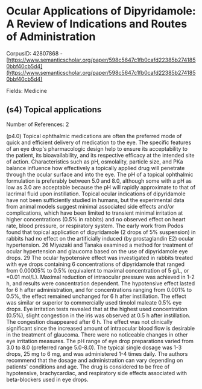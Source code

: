 # Ocular Applications of Dipyridamole: A Review of Indications and Routes of Administration

CorpusID: 42807868 - [https://www.semanticscholar.org/paper/598c5647c1fb0cafd22385b2741850bbf40cb5d4](https://www.semanticscholar.org/paper/598c5647c1fb0cafd22385b2741850bbf40cb5d4)

Fields: Medicine

## (s4) Topical applications
Number of References: 2

(p4.0) Topical ophthalmic medications are often the preferred mode of quick and efficient delivery of medication to the eye. The specific features of an eye drop's pharmacologic design help to ensure its acceptability to the patient, its bioavailability, and its respective efficacy at the intended site of action. Characteristics such as pH, osmolality, particle size, and PKa balance influence how effectively a topically applied drug will penetrate through the ocular surface and into the eye. The pH of a topical ophthalmic formulation is preferably between 5.0 and 8.0, although some with a pH as low as 3.0 are acceptable because the pH will rapidly approximate to that of lacrimal fluid upon instillation. Topical ocular indications of dipyridamole have not been sufficiently studied in humans, but the experimental data from animal models suggest minimal associated side effects and/or complications, which have been limited to transient minimal irritation at higher concentrations (0.5% in rabbits) and no observed effect on heart rate, blood pressure, or respiratory system. The early work from Podos found that topical application of dipyridamole (2 drops of 5% suspension) in rabbits had no effect on the artificially induced (by prostaglandin E2) ocular hypertension. 26 Miyazaki and Tanaka examined a method for treatment of ocular hypertension and glaucoma based on the use of dipyridamole eye drops. 29 The ocular hypotensive effect was investigated in rabbits treated with eye drops containing 6 concentrations of dipyridamole that ranged from 0.00005% to 0.5% (equivalent to maximal concentration of 5 g/L, or *0.01 mol/L). Maximal reduction of intraocular pressure was achieved in 1-2 h, and results were concentration dependent. The hypotensive effect lasted for 6 h after administration, and for concentrations ranging from 0.001% to 0.5%, the effect remained unchanged for 6 h after instillation. The effect was similar or superior to commercially used timolol maleate 0.5% eye drops. Eye irritation tests revealed that at the highest used concentration (0.5%), slight congestion in the iris was observed at 0.5 h after instillation. The congestion disappeared after 6 h. The effect was not clinically significant since the increased amount of intraocular blood flow is desirable in the treatment of glaucoma. There were no noticeable changes in other eye irritation measures. The pH range of eye drop preparations varied from 3.0 to 8.0 (preferred range 5.0-8.0). The typical single dosage was 1-3 drops, 25 mg to 6 mg, and was administered 1-4 times daily. The authors recommend that the dosage and administration can vary depending on patients' conditions and age. The drug is considered to be free of hypotensive, brachycardiac, and respiratory side effects associated with beta-blockers used in eye drops.
